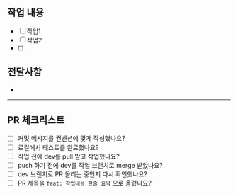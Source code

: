 ## 작업 내용

- [ ] 작업1
- [ ] 작업2
- [ ] 

## 전달사항

-

---

## PR 체크리스트

- [ ] 커밋 메시지를 컨벤션에 맞게 작성했나요?
- [ ] 로컬에서 테스트를 완료했나요?
- [ ] 작업 전에 dev를 pull 받고 작업했나요?
- [ ] push 하기 전에 dev를 작업 브랜치로 merge 받았나요?
- [ ] dev 브랜치로 PR 올리는 중인지 다시 확인했나요?
- [ ] PR 제목을 `feat: 작업내용 한줄 요약` 으로 올렸나요?